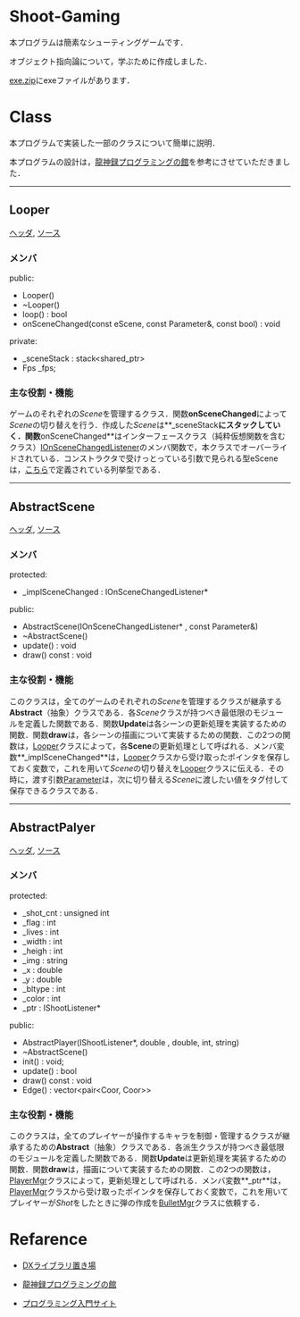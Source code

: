 # Shoot-Gaming
本プログラムは簡素なシューティングゲームです．

オブジェクト指向論について，学ぶために作成しました．

[exe.zip](https://github.com/alain0077/study_c/blob/master/c%2B%2B/Game/shoot-gaming/exe.zip)にexeファイルがあります．

# Class
本プログラムで実装した一部のクラスについて簡単に説明．

本プログラムの設計は，[龍神録プログラミングの館](https://dixq.net/rp/index.html)を参考にさせていただきました．

---
## Looper
[ヘッダ](https://github.com/alain0077/study_c/blob/master/c%2B%2B/Game/shoot-gaming/Looper.h), [ソース](https://github.com/alain0077/study_c/blob/master/c%2B%2B/Game/shoot-gaming/Looper.cpp)

### メンバ
public:
+ Looper()
+ ~Looper()
+ loop() : bool
+ onSceneChanged(const eScene, const Parameter&, const bool) : void

private:
+ \_sceneStack : stack<shared\_ptr<AbstractScene>>
+ Fps \_fps;

### 主な役割・機能
ゲームのそれぞれの*Scene*を管理するクラス．関数**onSceneChanged**によって*Scene*の切り替えを行う．作成した*Scene*は**_sceneStack**にスタックしていく．関数**onSceneChanged**はインターフェースクラス（純粋仮想関数を含むクラス）[IOnSceneChangedListener](https://github.com/alain0077/study_c/blob/master/c%2B%2B/Game/shoot-gaming/IOnSceneChangedListener.h)のメンバ関数で，本クラスでオーバーライドされている．コンストラクタで受けっとっている引数で見られる型eSceneは，[こちら](https://github.com/alain0077/study_c/blob/master/c%2B%2B/Game/shoot-gaming/eScene.h)で定義されている列挙型である．

---

## AbstractScene
[ヘッダ](https://github.com/alain0077/study_c/blob/master/c%2B%2B/Game/shoot-gaming/AbstractScene.h), [ソース](https://github.com/alain0077/study_c/blob/master/c%2B%2B/Game/shoot-gaming/AbstractScene.cpp)

### メンバ
protected:
+ \_implSceneChanged : IOnSceneChangedListener\*

public:
+ AbstractScene(IOnSceneChangedListener\* , const Parameter&)
+ ~AbstractScene()
+ update() : void
+ draw() const : void 

### 主な役割・機能
このクラスは，全てのゲームのそれぞれの*Scene*を管理するクラスが継承する**Abstract**（抽象）クラスである．各*Scene*クラスが持つべき最低限のモジュールを定義した関数である．関数**Update**は各シーンの更新処理を実装するための関数．関数**draw**は，各シーンの描画について実装するための関数．この2つの関数は，[Looper](https://github.com/alain0077/study_c/blob/master/c%2B%2B/Game/shoot-gaming/Looper.cpp)クラスによって，各**Scene**の更新処理として呼ばれる．メンバ変数**_implSceneChanged**は，[Looper](https://github.com/alain0077/study_c/blob/master/c%2B%2B/Game/shoot-gaming/Looper.cpp)クラスから受け取ったポインタを保存しておく変数で，これを用いて*Scene*の切り替えを[Looper](https://github.com/alain0077/study_c/blob/master/c%2B%2B/Game/shoot-gaming/Looper.cpp)クラスに伝える．その時に，渡す引数[Parameter](https://github.com/alain0077/study_c/blob/master/c%2B%2B/Game/shoot-gaming/Parameter.cpp)は，次に切り替える*Scene*に渡したい値をタグ付して保存できるクラスである．

---

## AbstractPalyer
[ヘッダ](https://github.com/alain0077/study_c/blob/master/c%2B%2B/Game/shoot-gaming/AbstractPlayer.h), [ソース](https://github.com/alain0077/study_c/blob/master/c%2B%2B/Game/shoot-gaming/AbstractPlayer.cpp)

### メンバ
protected:
+ \_shot_cnt : unsigned int
+ \_flag : int
+ \_lives : int
+ \_width : int
+ \_heigh : int
+ \_img : string 
+ \_x : double
+ \_y : double
+ \_bltype : int
+ \_color : int
+ \_ptr : IShootListener\*

public:
+ AbstractPlayer(IShootListener\*, double , double, int, string)
+ ~AbstractScene()
+ init() : void;
+ update() : bool
+ draw() const : void
+ Edge() : vector<pair<Coor, Coor>>

### 主な役割・機能
このクラスは，全てのプレイヤーが操作するキャラを制御・管理するクラスが継承するための**Abstract**（抽象）クラスである．各派生クラスが持つべき最低限のモジュールを定義した関数である．関数**Update**は更新処理を実装するための関数．関数**draw**は，描画について実装するための関数．この2つの関数は，[PlayerMgr](https://github.com/alain0077/study_c/blob/master/c%2B%2B/Game/shoot-gaming/PlayerMgr.cpp)クラスによって，更新処理として呼ばれる．メンバ変数**_ptr**は，[PlayerMgr](https://github.com/alain0077/study_c/blob/master/c%2B%2B/Game/shoot-gaming/PlayerMgr.cpp)クラスから受け取ったポインタを保存しておく変数で，これを用いてプレイヤーが*Shot*をしたときに弾の作成を[BulletMgr](https://github.com/alain0077/study_c/blob/master/c%2B%2B/Game/shoot-gaming/BulletMgr.cpp)クラスに依頼する．

# Refarence
- [DXライブラリ置き場](https://dxlib.xsrv.jp/index.html)

- [龍神録プログラミングの館](https://dixq.net/rp/index.html)

- [プログラミング入門サイト](https://bituse.info/game/shot/)